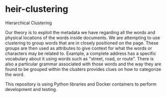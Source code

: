 # heir-clustering
Hierarchical Clustering

Our theory is to exploit the metadata we have regarding all the words and physical locations of the words inside documents. We are attempting to use clustering to group words that are in closely positioned on the page.  These groups are then used as attributes to give context for what the words or characters may be related to. Example, a complete address has a specific vocabulary about it using words such as "street, road, or route". There is also a particular grammar associated with those words and the way they are found to be grouped within the clusters provides clues on how to categorize the word.

This repository is using Python libraries and Docker containers to perform development and testing.
